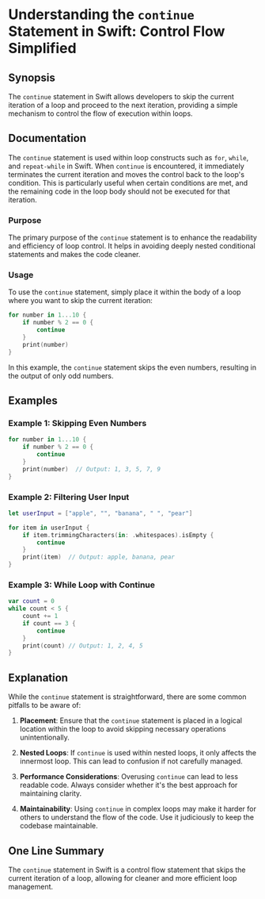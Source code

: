 <!--
Meta Description: # Understanding the `continue` Statement in Swift: Control Flow Simplified ## Synopsis The `continue` statement in Swift allows developers to skip the...
Meta Keywords: continue, loop, statement, swift, iteration
-->

# Understanding the `continue` Statement in Swift: Control Flow Simplified

## Synopsis
The `continue` statement in Swift allows developers to skip the current iteration of a loop and proceed to the next iteration, providing a simple mechanism to control the flow of execution within loops.

## Documentation
The `continue` statement is used within loop constructs such as `for`, `while`, and `repeat-while` in Swift. When `continue` is encountered, it immediately terminates the current iteration and moves the control back to the loop's condition. This is particularly useful when certain conditions are met, and the remaining code in the loop body should not be executed for that iteration.

### Purpose
The primary purpose of the `continue` statement is to enhance the readability and efficiency of loop control. It helps in avoiding deeply nested conditional statements and makes the code cleaner.

### Usage
To use the `continue` statement, simply place it within the body of a loop where you want to skip the current iteration:

```swift
for number in 1...10 {
    if number % 2 == 0 {
        continue
    }
    print(number)
}
```

In this example, the `continue` statement skips the even numbers, resulting in the output of only odd numbers.

## Examples

### Example 1: Skipping Even Numbers
```swift
for number in 1...10 {
    if number % 2 == 0 {
        continue
    }
    print(number)  // Output: 1, 3, 5, 7, 9
}
```

### Example 2: Filtering User Input
```swift
let userInput = ["apple", "", "banana", " ", "pear"]

for item in userInput {
    if item.trimmingCharacters(in: .whitespaces).isEmpty {
        continue
    }
    print(item)  // Output: apple, banana, pear
}
```

### Example 3: While Loop with Continue
```swift
var count = 0
while count < 5 {
    count += 1
    if count == 3 {
        continue
    }
    print(count) // Output: 1, 2, 4, 5
}
```

## Explanation
While the `continue` statement is straightforward, there are some common pitfalls to be aware of:

1. **Placement**: Ensure that the `continue` statement is placed in a logical location within the loop to avoid skipping necessary operations unintentionally.
   
2. **Nested Loops**: If `continue` is used within nested loops, it only affects the innermost loop. This can lead to confusion if not carefully managed.

3. **Performance Considerations**: Overusing `continue` can lead to less readable code. Always consider whether it's the best approach for maintaining clarity.

4. **Maintainability**: Using `continue` in complex loops may make it harder for others to understand the flow of the code. Use it judiciously to keep the codebase maintainable.

## One Line Summary
The `continue` statement in Swift is a control flow statement that skips the current iteration of a loop, allowing for cleaner and more efficient loop management.